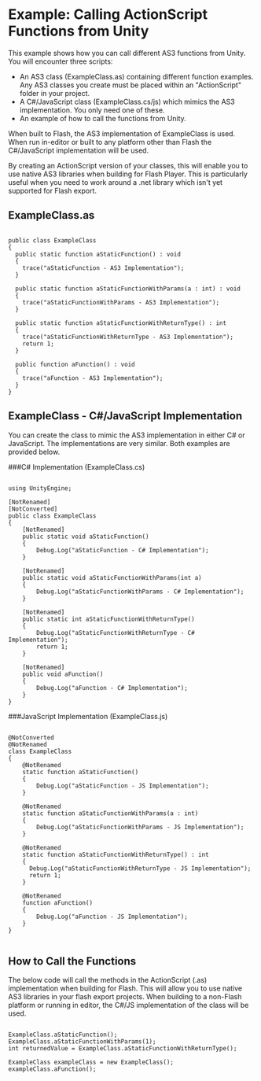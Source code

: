 Example: Calling ActionScript Functions from Unity
==================================================


This example shows how you can call different AS3 functions from Unity. You will encounter three scripts:
* An AS3 class (ExampleClass.as) containing different function examples. Any AS3 classes you create must be placed within an "ActionScript" folder in your project.
* A C#/JavaScript class (ExampleClass.cs/js) which mimics the AS3 implementation. You only need one of these.
* An example of how to call the functions from Unity.

When built to Flash, the AS3 implementation of ExampleClass is used. When run in-editor or built to any platform other than Flash the C#/JavaScript implementation will be used.

By creating an ActionScript version of your classes, this will enable you to use native AS3 libraries when building for Flash Player. This is particularly useful when you need to work around a .net library which isn't yet supported for Flash export.

  

ExampleClass.as
---------------


````

public class ExampleClass
{
  public static function aStaticFunction() : void
  {
    trace("aStaticFunction - AS3 Implementation");
  }

  public static function aStaticFunctionWithParams(a : int) : void
  {
    trace("aStaticFunctionWithParams - AS3 Implementation");
  }

  public static function aStaticFunctionWithReturnType() : int
  {
    trace("aStaticFunctionWithReturnType - AS3 Implementation");
    return 1;
  }

  public function aFunction() : void
  {
    trace("aFunction - AS3 Implementation");
  }
}

````

  

ExampleClass - C#/JavaScript Implementation
-------------------------------------------


You can create the class to mimic the AS3 implementation in either C# or JavaScript. The implementations are very similar. Both examples are provided below.

###C# Implementation (ExampleClass.cs)
````

using UnityEngine;

[NotRenamed]
[NotConverted]
public class ExampleClass
{
    [NotRenamed]
    public static void aStaticFunction()
    {
        Debug.Log("aStaticFunction - C# Implementation");
    }
    
    [NotRenamed]
    public static void aStaticFunctionWithParams(int a)
    {
        Debug.Log("aStaticFunctionWithParams - C# Implementation");
    }
    
    [NotRenamed]
    public static int aStaticFunctionWithReturnType()
    {
        Debug.Log("aStaticFunctionWithReturnType - C# Implementation");
        return 1;
    }
    
    [NotRenamed]
    public void aFunction()
    {
        Debug.Log("aFunction - C# Implementation");
    }
}

````


###JavaScript Implementation (ExampleClass.js)
````

@NotConverted
@NotRenamed
class ExampleClass
{
    @NotRenamed
    static function aStaticFunction()
    {
        Debug.Log("aStaticFunction - JS Implementation");
    }
  
    @NotRenamed
    static function aStaticFunctionWithParams(a : int)
    {
        Debug.Log("aStaticFunctionWithParams - JS Implementation");
    }
  
    @NotRenamed
    static function aStaticFunctionWithReturnType() : int
    {
      Debug.Log("aStaticFunctionWithReturnType - JS Implementation");
      return 1;
    }
  
    @NotRenamed
    function aFunction()
    {
        Debug.Log("aFunction - JS Implementation");
    }
}


````
  

How to Call the Functions
-------------------------


The below code will call the methods in the ActionScript (.as) implementation when building for Flash. This will allow you to use native AS3 libraries in your flash export projects. When building to a non-Flash platform or running in editor, the C#/JS implementation of the class will be used.

````

ExampleClass.aStaticFunction();
ExampleClass.aStaticFunctionWithParams(1);
int returnedValue = ExampleClass.aStaticFunctionWithReturnType();

ExampleClass exampleClass = new ExampleClass();
exampleClass.aFunction();

````
